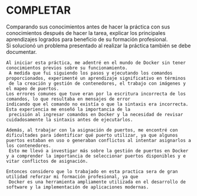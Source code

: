 # COMPLETAR  
Comparando sus conocimientos antes de hacer la práctica con sus conocimientos después de hacer la tarea, explicar los principales aprendizajes logrados para beneficio de su formación profesional.  
Si solucionó un problema presentado al realizar la práctica también se debe documentar.
```
Al iniciar esta práctica, me adentré en el mundo de Docker sin tener conocimientos previos sobre su funcionamiento.
 A medida que fui siguiendo los pasos y ejecutando los comandos proporcionados, experimenté un aprendizaje significativo en términos
 de la creación y gestión de contenedores, el trabajo con imágenes y el mapeo de puertos.
Los errores comunes que tuve eran por la escritura incorrecta de los comandos, lo que resultaba en mensajes de error
indicando que el comando no existía o que la sintaxis era incorrecta. Esta experiencia me enseñó la importancia de la
 precisión al ingresar comandos en Docker y la necesidad de revisar cuidadosamente la sintaxis antes de ejecutarlos.

Además, al trabajar con la asignación de puertos, me encontré con dificultades para identificar qué puerto utilizar, ya que algunos
puertos estaban en uso o generaban conflictos al intentar asignarlos a los contenedores.
 Esto me llevó a investigar más sobre la gestión de puertos en Docker y a comprender la importancia de seleccionar puertos disponibles y e
vitar conflictos de asignación.

Entonces considero que lo trabajado en esta practica sera de gran  utilidad reforzar mi formación profesional, ya que
 Docker es una herramienta ampliamente utilizada en el desarrollo de software y la implementación de aplicaciones modernas.
```
